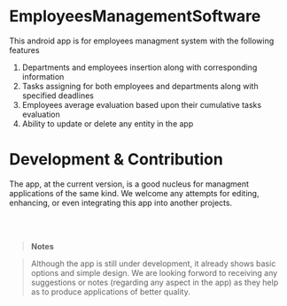 # EmployeesManagementSoftware

This android app is for employees managment system with the following features
1. Departments and employees insertion along with corresponding information
2. Tasks assigning for both employees and departments along with specified deadlines 
3. Employees average evaluation based upon their cumulative tasks evaluation 
4. Ability to update or delete any entity in the app


# Development & Contribution

The app, at the current version, is a good nucleus for managment applications of the same kind. We welcome any attempts for editing, enhancing, or even integrating this app into another projects.

<br />
<br />

> **Notes**

> Although the app is still under development, it already shows basic options and simple design. We are looking forword to receiving any 
> suggestions or notes (regarding any aspect in the app) as they help as to produce applications of better quality. 
